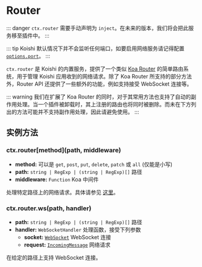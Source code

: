 # Router

::: danger
`ctx.router` 需要手动声明为 `inject`。在未来的版本，我们将会把此服务移至插件中。
:::

::: tip
Koishi 默认情况下并不会监听任何端口，如要启用网络服务请记得配置 [`options.port`](../core/app.md#options-port)。
:::

`ctx.router` 是 Koishi 的内置服务，提供了一个类似 [Koa Router](https://github.com/koajs/router) 的简单路由系统，用于管理 Koishi 应用收到的网络请求。除了 Koa Router 所支持的部分方法外，Router API 还提供了一些额外的功能，例如支持接受 WebSocket 连接等。

::: warning
我们在扩展了 Koa Router 的同时，对于其常用方法也支持了自动的副作用处理。当一个插件被卸载时，其上注册的路由也将同时被删除。而未在下方列出的方法可能并不支持副作用处理，因此请避免使用。
:::

## 实例方法

### ctx.router\[method\](path, middleware)

- **method:** 可以是 `get`, `post`, `put`, `delete`, `patch` 或 `all` (仅能是小写)
- **path:** `string | RegExp | (string | RegExp)[]` 路径
- **middleware:** `Function` Koa 中间件

处理特定路径上的网络请求。具体请参见 [这里](https://github.com/koajs/router/blob/master/API.md)。

### ctx.router\.ws(path, handler)

- **path:** `string | RegExp | (string | RegExp)[]` 路径
- **handler:** `WebSocketHandler` 处理函数，接受下列参数
  - **socket:** [`WebSocket`](https://github.com/websockets/ws/blob/master/doc/ws.md#class-websocket) WebSocket 连接
  - **request:** [`IncomingMessage`](https://nodejs.org/api/http.html#class-httpincomingmessage) 网络请求

在给定的路径上支持 WebSocket 连接。
